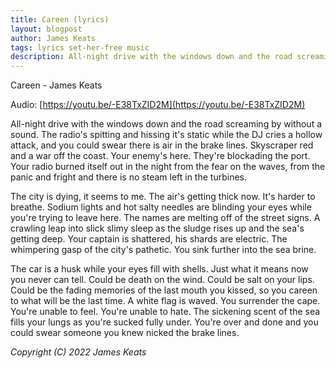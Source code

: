 ```yaml
---
title: Careen (lyrics)
layout: blogpost
author: James Keats
tags: lyrics set-her-free music
description: All-night drive with the windows down and the road screaming by without a sound  [...]
---
```


Careen - James Keats

Audio: [https://youtu.be/-E38TxZID2M](https://youtu.be/-E38TxZID2M)

All-night drive with the windows down and the road screaming by without a sound. The radio's spitting and hissing it's static while the DJ cries a hollow attack, and you could swear there is air in the brake lines. Skyscraper red and a war off the coast. Your enemy's here. They're blockading the port. Your radio burned itself out in the night from the fear on the waves, from the panic and fright and there is no steam left in the turbines.

The city is dying, it seems to me. The air's getting thick now. It's harder to breathe. Sodium lights and hot salty needles are blinding your eyes while you're trying to leave here. The names are melting off of the street signs. A crawling leap into slick slimy sleep as the sludge rises up and the sea's getting deep. Your captain is shattered, his shards are electric. The whimpering gasp of the city's pathetic. You sink further into the sea brine.

The car is a husk while your eyes fill with shells. Just what it means now you never can tell. Could be death on the wind. Could be salt on your lips. Could be the fading memories of the last mouth you kissed, so you careen to what will be the last time. A white flag is waved. You surrender the cape. You're unable to feel. You're unable to hate. The sickening scent of the sea fills your lungs as you're sucked fully under. You're over and done and you could swear someone you knew nicked the brake lines.

*Copyright (C) 2022 James Keats*
